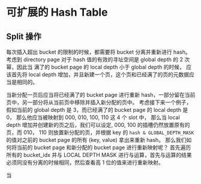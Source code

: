 # 可扩展的 Hash Table

## Split 操作
每次插入超出 bucket 的限制的时候，都需要将 bucket 分离并重新进行 hash。 
考虑到 directory page 对于 hash 值的有效的寻址空间是 global depth 的 2 次幂，因此当 满了的 bucket page 的 local depth 小于 global depth 的时候，
应该首先将 local depth 增加，并且新建一个页，这个页和已经满了的页的元数据应当是相同的。  
  
当新分配一页后应当将已经满了的 bucket page 进行重新 hash，一部分留在当前页中，另一部分将从当前页中移除并插入新分配的页中。
考虑接下来一个例子，假如当前的 global depth 是 3，而已经满了的 bucket page 的 local depth 是 0， 那么他应当被映射到 000, 010, 100, 110 这 4 个 slot 中，
那么当 local depth 增加并创建新的页之后，我们可以设定, 000, 100 的插槽仍然放置原有的页，而 010， 110 则放置新分配的页，并根据 key 的 `hash & GLOBAL_DEPTH_MASK` 的值对之前的 bucket page 的所有 (key, value) 拿出来重新 hash。
那么我们如何将当前的 bucket page 和新分配的 bucket page 进行重新映射呢？ 首先遍历所有的 bucket_idx 并与 LOCAL DEPTH MASK 进行与运算，首先与运算的结果必须同没有分离的时候相同，然后查看高 1 位的值来进行重新映射。
  
当